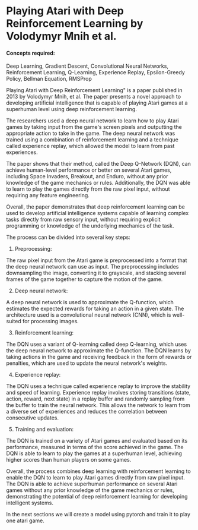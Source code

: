 # Playing Atari with Deep Reinforcement Learning by Volodymyr Mnih et al.

#### Concepts required: 
Deep Learning, Gradient Descent, Convolutional Neural Networks, Reinforcement Learning, Q-Learning,  Experience Replay, Epsilon-Greedy Policy, Bellman Equation, RMSProp


Playing Atari with Deep Reinforcement Learning" is a paper published in 2013 by Volodymyr Mnih, et al. The paper presents a novel approach to developing artificial 
intelligence that is capable of playing Atari games at a superhuman level using deep reinforcement learning.

The researchers used a deep neural network to learn how to play Atari games by taking input from the game's screen pixels and outputting the appropriate action to 
take in the game. The deep neural network was trained using a combination of reinforcement learning and a technique called experience replay, which allowed the 
model to learn from past experiences.

The paper shows that their method, called the Deep Q-Network (DQN), can achieve human-level performance or better on several Atari games, including Space Invaders, 
Breakout, and Enduro, without any prior knowledge of the game mechanics or rules. Additionally, the DQN was able to learn to play the games directly from the raw 
pixel input, without requiring any feature engineering.

Overall, the paper demonstrates that deep reinforcement learning can be used to develop artificial intelligence systems capable of learning complex tasks directly 
from raw sensory input, without requiring explicit programming or knowledge of the underlying mechanics of the task.

The process can be divided into several key steps:

1. Preprocessing: 

The raw pixel input from the Atari game is preprocessed into a format that the deep neural network can use as input. The preprocessing includes downsampling the image, 
converting it to grayscale, and stacking several frames of the game together to capture the motion of the game.

2. Deep neural network: 

A deep neural network is used to approximate the Q-function, which estimates the expected rewards for taking an action in a given state. The architecture used is a 
convolutional neural network (CNN), which is well-suited for processing images.

3. Reinforcement learning: 

The DQN uses a variant of Q-learning called deep Q-learning, which uses the deep neural network to approximate the Q-function. The DQN learns 
by taking actions in the game and receiving feedback in the form of rewards or penalties, which are used to update the neural network's weights.

4. Experience replay: 

The DQN uses a technique called experience replay to improve the stability and speed of learning. Experience replay involves storing 
transitions (state, action, reward, next state) in a replay buffer and randomly sampling from the buffer to train the neural network. This allows 
the network to learn from a diverse set of experiences and reduces the correlation between consecutive updates.

5. Training and evaluation: 

The DQN is trained on a variety of Atari games and evaluated based on its performance, measured in terms of the score achieved in the game. The DQN 
is able to learn to play the games at a superhuman level, achieving higher scores than human players on some games.

Overall, the process combines deep learning with reinforcement learning to enable the DQN to learn to play Atari games directly from raw pixel input. 
The DQN is able to achieve superhuman performance on several Atari games without any prior knowledge of the game mechanics or rules, demonstrating the 
potential of deep reinforcement learning for developing intelligent systems.

In the next sections we will create a model using pytorch and train it to play one atari game.
